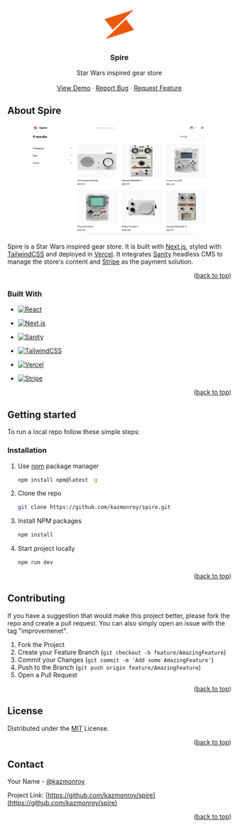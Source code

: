 <a name="readme-top"></a>

<div align="center">
  <a href="https://github.com/kazmonroy/spire">
    <img src="/public/logo.svg" alt="Logo" width="80" height="80">
  </a>

<h3 align="center">Spire</h3>

  <p align="center">
    Star Wars inspired gear store
    <br />
    <br />
    <a href="https://shop-spire.vercel.app/">View Demo</a>
    ·
    <a href="https://github.com/kazmonroy/spire/issues">Report Bug</a>
    ·
    <a href="https://github.com/kazmonroy/spire/issues">Request Feature</a>
  </p>
</div>

## About Spire

<div align="center">
   <img src="/public/spire-thumb.svg" alt="Logo" width="500" height="250">

</div>

Spire is a Star Wars inspired gear store. It is built with [Next.js](https://nextjs.org/), styled with [TailwindCSS](https://tailwindcss.com/) and deployed in [Vercel](https://vercel.com/). It integrates [Sanity](https://www.sanity.io/) headless CMS to manage the store's content and [Stripe](https://stripe.com/) as the payment solution.

<p align="right">(<a href="#readme-top">back to top</a>)</p>

### Built With

- [![React](https://img.shields.io/badge/React-0F172A?&logo=react)](https://react.dev/)

- [![Next.js](https://img.shields.io/badge/Next.js-0F172A?&logo=nextdotjs)](https://nextjs.org/)

- [![Sanity](https://img.shields.io/badge/Sanity-0F172A?&logo=sanity)](https://www.sanity.io/)

- [![TailwindCSS](https://img.shields.io/badge/Tailwindcss-0F172A?&logo=tailwindcss)](https://tailwindcss.com/)

- [![Vercel](https://img.shields.io/badge/Vercel-black?style=flat&logo=Vercel&logoColor=white)](https://vercel.com/)

- [![Stripe](https://img.shields.io/badge/Stripe-0F172A?&logo=stripe)](https://stripe.com/)

<p align="right">(<a href="#readme-top">back to top</a>)</p>

## Getting started

To run a local repo follow these simple steps:

### Installation

1. Use [npm](https://pip.pypa.io/en/stable/) package manager

   ```sh
   npm install npm@latest -g
   ```

2. Clone the repo

   ```sh
   git clone https://github.com/kazmonroy/spire.git
   ```

3. Install NPM packages

   ```sh
   npm install
   ```

4. Start project locally
   ```sh
   npm run dev
   ```

<p align="right">(<a href="#readme-top">back to top</a>)</p>

## Contributing

If you have a suggestion that would make this project better, please fork the repo and create a pull request. You can also simply open an issue with the tag "improvemenet".

1. Fork the Project
2. Create your Feature Branch (`git checkout -b feature/AmazingFeature`)
3. Commit your Changes (`git commit -m 'Add some AmazingFeature'`)
4. Push to the Branch (`git push origin feature/AmazingFeature`)
5. Open a Pull Request

<p align="right">(<a href="#readme-top">back to top</a>)</p>

## License

Distributed under the [MIT](https://choosealicense.com/licenses/mit/) License.

<p align="right">(<a href="#readme-top">back to top</a>)</p>

## Contact

Your Name - [@kazmonroy](https://twitter.com/kazmonroy)

Project Link: [https://github.com/kazmonroy/spire](https://github.com/kazmonroy/spire)

<p align="right">(<a href="#readme-top">back to top</a>)</p>
